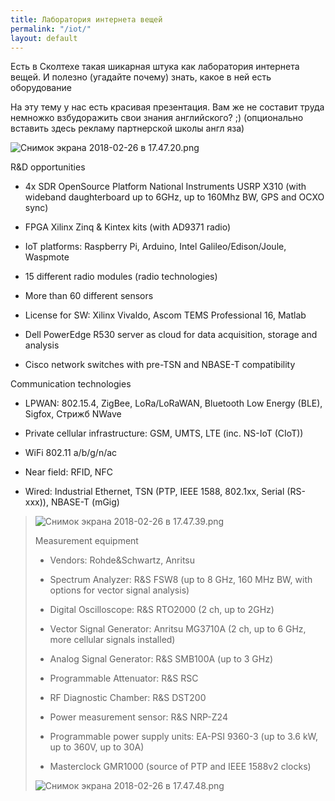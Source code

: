 ```yaml
---
title: Лаборатория интернета вещей
permalink: "/iot/"
layout: default
---
```


Есть в Сколтехе такая шикарная штука как лаборатория интернета вещей. И полезно (угадайте почему) знать, какое в ней есть оборудование

На эту тему у нас есть красивая презентация. Вам же не составит труда немножко взбудоражить свои знания английского? ;)  (опционально вставить здесь рекламу партнерской школы англ яза)

![Снимок экрана 2018-02-26 в 17.47.20.png](/uploads/%D0%A1%D0%BD%D0%B8%D0%BC%D0%BE%D0%BA%20%D1%8D%D0%BA%D1%80%D0%B0%D0%BD%D0%B0%202018-02-26%20%D0%B2%2017.47.20.png)

R&D opportunities

- 4x SDR OpenSource Platform National Instruments USRP X310 (with wideband daughterboard up to 6GHz, up to 160Mhz BW, GPS and OCXO sync)

- FPGA Xilinx Zinq & Kintex kits (with AD9371 radio)

- IoT platforms: Raspberry Pi, Arduino, Intel Galileo/Edison/Joule, Waspmote

- 15 different radio modules (radio technologies)

- More than 60 different sensors

- License for SW: Xilinx Vivaldo, Ascom TEMS Professional 16, Matlab

- Dell PowerEdge R530 server as cloud for data acquisition, storage and analysis

- Cisco network switches with pre-TSN and NBASE-T compatibility

Communication technologies

- LPWAN: 802.15.4, ZigBee, LoRa/LoRaWAN, Bluetooth Low Energy (BLE), Sigfox, Стрижб NWave

- Private cellular infrastructure: GSM, UMTS, LTE (inc. NS-IoT (CIoT))

- WiFi 802.11 a/b/g/n/ac

- Near field: RFID, NFC

- Wired: Industrial Ethernet, TSN (PTP, IEEE 1588, 802.1xx, Serial (RS-xxx)), NBASE-T (mGig)

> ![Снимок экрана 2018-02-26 в 17.47.39.png](/uploads/%D0%A1%D0%BD%D0%B8%D0%BC%D0%BE%D0%BA%20%D1%8D%D0%BA%D1%80%D0%B0%D0%BD%D0%B0%202018-02-26%20%D0%B2%2017.47.39.png)
>
> Measurement equipment
>
> - Vendors: Rohde&Schwartz, Anritsu
>
> - Spectrum Analyzer: R&S FSW8 (up to 8 GHz, 160 MHz BW, with options for vector signal analysis)
>
> - Digital Oscilloscope: R&S RTO2000 (2 ch, up to 2GHz)
>
> - Vector Signal Generator: Anritsu MG3710A (2 ch, up to 6 GHz, more cellular signals installed)
>
> - Analog Signal Generator: R&S SMB100A (up to 3 GHz)
>
> - Programmable Attenuator: R&S RSC
>
> - RF Diagnostic Chamber: R&S DST200
>
> - Power measurement sensor: R&S NRP-Z24
>
> - Programmable power supply units: EA-PSI 9360-3 (up to 3.6 kW, up to 360V, up to 30A)
>
> - Masterclock GMR1000 (source of PTP and IEEE 1588v2 clocks)
>
> ![Снимок экрана 2018-02-26 в 17.47.48.png](/uploads/%D0%A1%D0%BD%D0%B8%D0%BC%D0%BE%D0%BA%20%D1%8D%D0%BA%D1%80%D0%B0%D0%BD%D0%B0%202018-02-26%20%D0%B2%2017.47.48.png)
